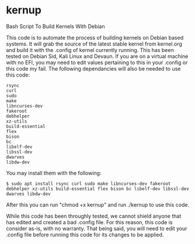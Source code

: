 # kernup
Bash Script To Build Kernels With Debian

This code is to automate the process of building kernels on Debian based systems. It will grab the source of the latest stable kernel from kernel.org and build it with the .config of kernel currently running. This has been tested on Debian Sid, Kali Linux and Devaun. If you are on a virtual machine with no EFI, you may need to edit values pertaining to this in your .config or this code my fail. The following dependancies will also be needed to use this code:

```
rsync 
curl
sudo 
make 
libncurses-dev
fakeroot
debhelper
xz-utils 
build-essential 
flex 
bison 
bc 
libelf-dev
libssl-dev
dwarves
libdw-dev
```

You may install them with the following:

```$ sudo apt install rsync curl sudo make libncurses-dev fakeroot debhelper xz-utils build-essential flex bison bc libelf-dev libssl-dev dwarves libdw-dev```

After this you can run "chmod +x kernup" and run ./kernup to use this code.

While this code has been throughly tested, we cannot shield anyone that has edited and created a bad .config file. For this reason, this code is consider as-is, with no warranty. That being said, you will need to edit your .config file before running this code for its changes to be applied. 
